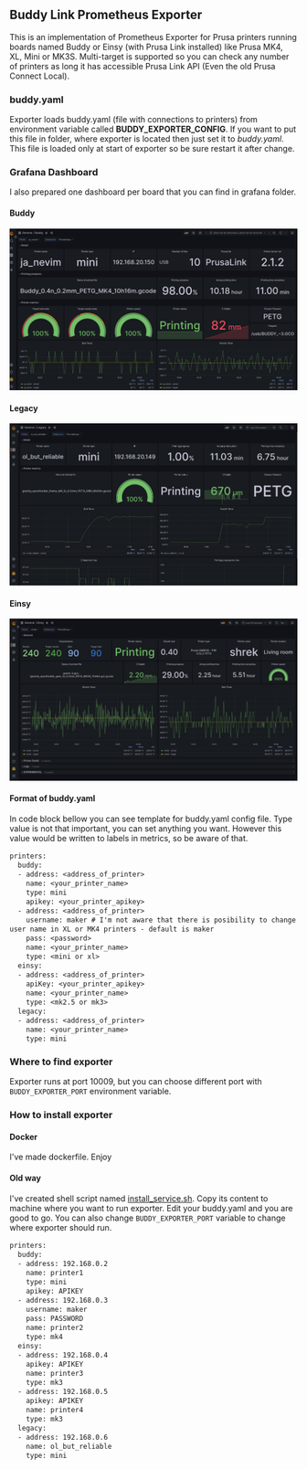 ## Buddy Link Prometheus Exporter

This is an implementation of Prometheus Exporter for Prusa printers running boards named Buddy or Einsy (with Prusa Link installed) like Prusa MK4, XL, Mini or MK3S. Multi-target is supported so you can check any number of printers as long it has accessible Prusa Link API (Even the old Prusa Connect Local).

### buddy.yaml

Exporter loads buddy.yaml (file with connections to printers) from environment variable called **BUDDY_EXPORTER_CONFIG**. If you want to put this file in folder, where exporter is located then just set it to *buddy.yaml*. This file is loaded only at start of exporter so be sure restart it after change.

### Grafana Dashboard

I also prepared one dashboard per board that you can find in grafana folder.

#### Buddy

![dashboard](./grafana/buddy.png)

#### Legacy

![dashboard](./grafana/legacy.png)

#### Einsy

![dashboard](./grafana/einsy.png)

#### Format of buddy.yaml

In code block bellow you can see template for buddy.yaml config file. Type value is not that important, you can set anything you want. However this value would be written to labels in metrics, so be aware of that.

```
printers:
  buddy:
  - address: <address_of_printer>
    name: <your_printer_name>
    type: mini
    apikey: <your_printer_apikey>
  - address: <address_of_printer>
    username: maker # I'm not aware that there is posibility to change user name in XL or MK4 printers - default is maker
    pass: <password>
    name: <your_printer_name>
    type: <mini or xl>
  einsy:
  - address: <address_of_printer>
    apiKey: <your_printer_apikey>
    name: <your_printer_name>
    type: <mk2.5 or mk3>
  legacy:
  - address: <address_of_printer>
    name: <your_printer_name>
    type: mini

```

### Where to find exporter

Exporter runs at port 10009, but you can choose different port with `BUDDY_EXPORTER_PORT` environment variable.

### How to install exporter

#### Docker

I've made dockerfile. Enjoy

#### Old way

I've created shell script named [install_service.sh](install_service.sh). Copy its content to machine where you want to run exporter. Edit your buddy.yaml and you are good to go. You can also change `BUDDY_EXPORTER_PORT` variable to change where exporter should run.

```
printers:
  buddy:
  - address: 192.168.0.2
    name: printer1
    type: mini
    apikey: APIKEY
  - address: 192.168.0.3
    username: maker
    pass: PASSWORD
    name: printer2
    type: mk4
  einsy:
  - address: 192.168.0.4
    apikey: APIKEY
    name: printer3
    type: mk3
  - address: 192.168.0.5
    apikey: APIKEY
    name: printer4
    type: mk3
  legacy:
  - address: 192.168.0.6
    name: ol_but_reliable
    type: mini
```
